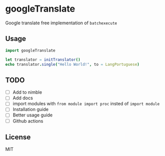 <!--
  Created at: 09/17/2021 01:41:05 Friday
  Modified at: 09/17/2021 01:49:16 AM Friday

        Copyright (C) 2021 Thiago Navarro
  See file "license" for details about copyright
-->

<!-- Are you interested? Feel free to open an issue or PR! -->

# googleTranslate

Google translate free implementation of `batchexecute`

## Usage

```nim
import googleTranslate

let translator = initTranslator()
echo translator.single("Hello World!", to = LangPortuguese)
```

## TODO

- [ ] Add to nimble
- [ ] Add docs
- [ ] import modules with `from module import proc` insted of `import module`
- [ ] Installation guide
- [ ] Better usage guide
- [ ] Github actions

## License

MIT

